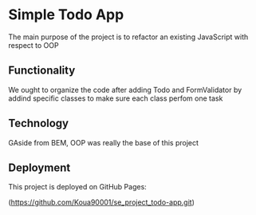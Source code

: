 # Simple Todo App
The main purpose of the project is to refactor an existing JavaScript with respect to OOP

## Functionality
We ought to organize the code after adding Todo and FormValidator by addind specific classes to make sure each class perfom one task 


## Technology

GAside from BEM, OOP was really the base of this project 

## Deployment

This project is deployed on GitHub Pages:

(https://github.com/Koua90001/se_project_todo-app.git)
